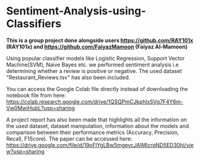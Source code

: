 # Sentiment-Analysis-using-Classifiers
**This is a group project done alongside users https://github.com/RAY101x (RAY101x) and https://github.com/FaiyazMamoon (Faiyaz Al-Mamoon)**

Using popular classifier models like Logistic Regression, Support Vector Machine(SVM), Naive Bayes etc. we performed sentiment analysis i.e determining whether a review is positive or negative. The used dataset "Restaurant_Reviews.tsv" has also been included.

You can access the Google Colab file directly instead of downloading the notebook file from here: https://colab.research.google.com/drive/1QSQPmCJkphlxSVg7F4Y6m-Vw0MwiHubL?usp=sharing


A project report has also been made that highlights all the information on the used dataset, dataset manipulation, information about the models and comparison between their performance metrics (Accuracy, Precision, Recall, F1Score). The paper can be accessed here: https://drive.google.com/file/d/19oFlYgLBw5mgeycJAlMlcrqND5ED30hi/view?usp=sharing
